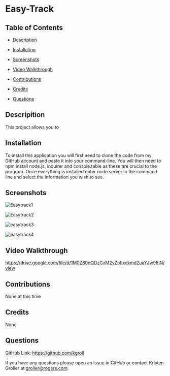 # Easy-Track

 ## Table of Contents

  * [Description](#description)

  * [Installation](#installation)

  * [Screenshots](#screenshots)

  * [Video Walkthrough](#video-walkthrough)

  * [Contributions](#contributions)

  * [Credits](#credits)

  * [Questions](#questions)

  ## Descripition

  This project allows you to 

  ## Installation

  To install this application you will first need to clone the code from my GitHub account and paste it into your command-line. You will then need to npm install node.js, inquirer and console.table as these are crucial to the program. Once everything is installed enter node server in the command line and select the information you wish to see.

   ## Screenshots
![Easytrack1](https://user-images.githubusercontent.com/75186217/115168519-4136b480-a089-11eb-8e4a-ca24a98f502d.jpg)

![Easytrack2](https://user-images.githubusercontent.com/75186217/115168520-4267e180-a089-11eb-9b11-2369dfcd77a6.jpg)

![easytrack3](https://user-images.githubusercontent.com/75186217/115168522-4431a500-a089-11eb-9083-bae87d16b2eb.jpg)

![easytrack4](https://user-images.githubusercontent.com/75186217/115168524-45fb6880-a089-11eb-9859-a3a7974dce2d.jpg)

  

  ## Video Walkthrough

 https://drive.google.com/file/d/1M0Z80nQDzGxM2yZphxckmd2uaYJw95IN/view

  ## Contributions

  None at this time

  ## Credits

  None

  ## Questions

   GitHub Link:   https://github.com/kgroll

   If you have any questions please open an issue in GitHub or contact Kristen Groller at groller@rogers.com.
   
  
 
   
   
   
  

